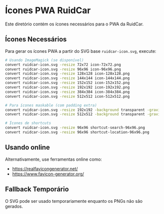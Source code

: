 # Ícones PWA RuidCar

Este diretório contém os ícones necessários para o PWA da RuidCar.

## Ícones Necessários

Para gerar os ícones PWA a partir do SVG base `ruidcar-icon.svg`, execute:

```bash
# Usando ImageMagick (se disponível)
convert ruidcar-icon.svg -resize 72x72 icon-72x72.png
convert ruidcar-icon.svg -resize 96x96 icon-96x96.png
convert ruidcar-icon.svg -resize 128x128 icon-128x128.png
convert ruidcar-icon.svg -resize 144x144 icon-144x144.png
convert ruidcar-icon.svg -resize 152x152 icon-152x152.png
convert ruidcar-icon.svg -resize 192x192 icon-192x192.png
convert ruidcar-icon.svg -resize 384x384 icon-384x384.png
convert ruidcar-icon.svg -resize 512x512 icon-512x512.png

# Para ícones maskable (com padding extra)
convert ruidcar-icon.svg -resize 192x192 -background transparent -gravity center -extent 192x192 icon-192x192-maskable.png
convert ruidcar-icon.svg -resize 512x512 -background transparent -gravity center -extent 512x512 icon-512x512-maskable.png

# Ícones de shortcuts
convert ruidcar-icon.svg -resize 96x96 shortcut-search-96x96.png
convert ruidcar-icon.svg -resize 96x96 shortcut-location-96x96.png
```

## Usando online

Alternativamente, use ferramentas online como:
- https://realfavicongenerator.net/
- https://www.favicon-generator.org/

## Fallback Temporário

O SVG pode ser usado temporariamente enquanto os PNGs não são gerados.